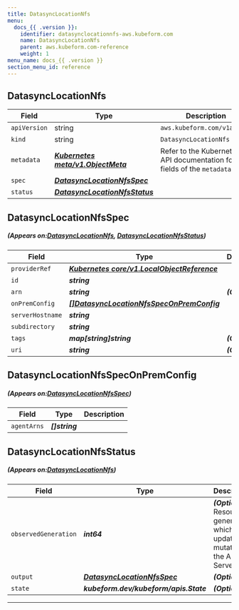 ```yaml
---
title: DatasyncLocationNfs
menu:
  docs_{{ .version }}:
    identifier: datasynclocationnfs-aws.kubeform.com
    name: DatasyncLocationNfs
    parent: aws.kubeform.com-reference
    weight: 1
menu_name: docs_{{ .version }}
section_menu_id: reference
---
```


## DatasyncLocationNfs
| Field | Type | Description |
| ------ | ----- | ----------- |
| `apiVersion` | string | `aws.kubeform.com/v1alpha1` |
|    `kind` | string | `DatasyncLocationNfs` |
| `metadata` | ***[Kubernetes meta/v1.ObjectMeta](https://kubernetes.io/docs/reference/generated/kubernetes-api/v1.13/#objectmeta-v1-meta)***|Refer to the Kubernetes API documentation for the fields of the `metadata` field.|
| `spec` | ***[DatasyncLocationNfsSpec](#DatasyncLocationNfsSpec)***||
| `status` | ***[DatasyncLocationNfsStatus](#DatasyncLocationNfsStatus)***||
## DatasyncLocationNfsSpec
##### (Appears on:[DatasyncLocationNfs](#DatasyncLocationNfs), [DatasyncLocationNfsStatus](#DatasyncLocationNfsStatus))
| Field | Type | Description |
| ------ | ----- | ----------- |
| `providerRef` | ***[Kubernetes core/v1.LocalObjectReference](https://kubernetes.io/docs/reference/generated/kubernetes-api/v1.13/#localobjectreference-v1-core)***||
| `id` | ***string***||
| `arn` | ***string***| ***(Optional)*** |
| `onPremConfig` | ***[[]DatasyncLocationNfsSpecOnPremConfig](#DatasyncLocationNfsSpecOnPremConfig)***||
| `serverHostname` | ***string***||
| `subdirectory` | ***string***||
| `tags` | ***map[string]string***| ***(Optional)*** |
| `uri` | ***string***| ***(Optional)*** |
## DatasyncLocationNfsSpecOnPremConfig
##### (Appears on:[DatasyncLocationNfsSpec](#DatasyncLocationNfsSpec))
| Field | Type | Description |
| ------ | ----- | ----------- |
| `agentArns` | ***[]string***||
## DatasyncLocationNfsStatus
##### (Appears on:[DatasyncLocationNfs](#DatasyncLocationNfs))
| Field | Type | Description |
| ------ | ----- | ----------- |
| `observedGeneration` | ***int64***| ***(Optional)*** Resource generation, which is updated on mutation by the API Server.|
| `output` | ***[DatasyncLocationNfsSpec](#DatasyncLocationNfsSpec)***| ***(Optional)*** |
| `state` | ***kubeform.dev/kubeform/apis.State***| ***(Optional)*** |
---
